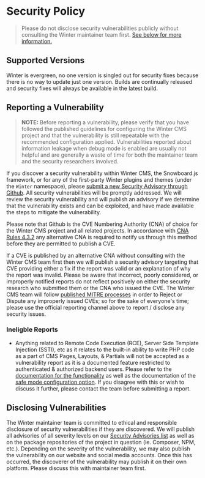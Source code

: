 # Security Policy

> Please do not disclose security vulnerabilities publicly without consulting the Winter maintainer team first. [See below for more information.](#reporting-a-vulnerability)

## Supported Versions

Winter is evergreen, no one version is singled out for security fixes because there is no way to update just one version. Builds are continually released and security fixes will always be available in the latest build.

## Reporting a Vulnerability

>**NOTE:** Before reporting a vulnerability, please verify that you have followed the published guidelines for configuring the Winter CMS project and that the vulnerability is still repeatable with the recommended configuration applied. Vulnerabilities reported about information leakage when debug mode is enabled are usually not helpful and are generally a waste of time for both the maintainer team and the security researchers involved.

If you discover a security vulnerability within Winter CMS, the Snowboard.js framework, or for any of the first-party Winter plugins and themes (under the `Winter` namespace), please [submit a new Security Advisory through Github](https://github.com/wintercms/winter/security/advisories/new). All security vulnerabilities will be promptly addressed. We will review the security vulnerability and will publish an advisory if we determine that the vulnerability exists and can be exploited, and have made available the steps to mitigate the vulnerability. 

Please note that Github is the CVE Numbering Authority (CNA) of choice for the Winter CMS project and all related projects. In accordance with [CNA Rules 4.3.2](https://www.cve.org/ResourcesSupport/AllResources/CNARules#section_4-3_Notification) any alternative CNA is required to notify us through this method before they are permitted to publish a CVE.

If a CVE is published by an alternative CNA without consulting with the Winter CMS team first then we will publish a security advisory targeting that CVE providing either a fix if the report was valid or an explanation of why the report was invalid. Please be aware that incorrect, poorly considered, or improperly notified reports do not reflect positively on either the security research who submitted them or the CNA who issued the CVE. The Winter CMS team will follow [published MITRE processes](https://cve.mitre.org/cve/list_rules_and_guidance/correcting_counting_issues.html) in order to Reject or Dispute any improperly issued CVEs; so for the sake of everyone's time; please use the official reporting channel above to report / disclose any security issues.

### Ineligble Reports

- Anything related to Remote Code Execution (RCE), Server Side Template Injection (SSTI), etc as it relates to the built-in ability to write PHP code as a part of CMS Pages, Layouts, & Partials will not be accepted as a vulnerability report as it is a documented feature restricted to authenticated & authorized backend users. Please refer to the [documentation for the functionality](https://wintercms.com/docs/v1.2/docs/cms/themes#php-code-section) as well as the documentation of the [safe mode configuration option](https://wintercms.com/docs/v1.2/docs/setup/configuration#safe-mode). If you disagree with this or wish to discuss it further, please contact the team before submitting a report.

## Disclosing Vulnerabilities

The Winter maintainer team is committed to ethical and responsible disclosure of security vulnerabilities if they are discovered. We will publish all advisories of all severity levels on our [Security Advisories list](https://github.com/wintercms/winter/security/advisories?state=published) as well as on the package repositories of the project in question (ie. Composer, NPM, etc.). Depending on the severity of the vulnerability, we may also publish the vulnerability on our website and social media accounts. Once this has occurred, the discoverer of the vulnerability may publish it on their own platform. Please discuss this with maintainer team first.
